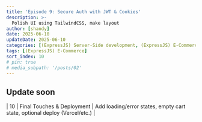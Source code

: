 ```yaml
---
title: 'Episode 9: Secure Auth with JWT & Cookies'
description: >-
  Polish UI using TailwindCSS, make layout 
author: [shandy]
date: 2025-06-10
updateDate: 2025-06-10
categories: [(ExpressJS) Server-Side development, (ExpressJS) E-Commerce]
tags: [(ExpressJS) E-Commerce]
sort_index: 10
# pin: true
# media_subpath: '/posts/02'
---
```


## Update soon
| 10      | Final Touches & Deployment    | Add loading/error states, empty cart state, optional deploy (Vercel/etc.)  |
